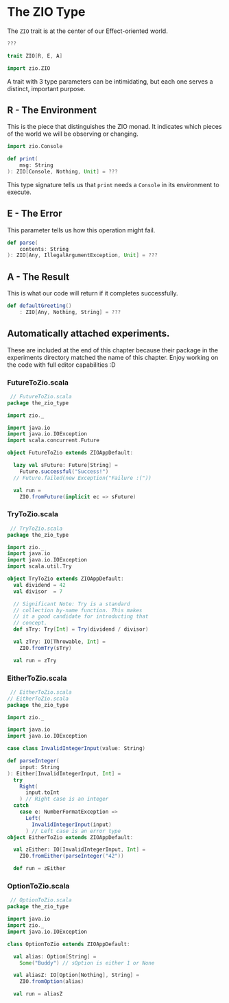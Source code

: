 # The ZIO Type

The `ZIO` trait is at the center of our Effect-oriented world.

```scala
???
```

```scala
trait ZIO[R, E, A]
```

```scala
import zio.ZIO
```

A trait with 3 type parameters can be intimidating, but each one serves a distinct, important purpose.

## R - The Environment

This is the piece that distinguishes the ZIO monad.
It indicates which pieces of the world we will be observing or changing.

```scala
import zio.Console

def print(
    msg: String
): ZIO[Console, Nothing, Unit] = ???
```

This type signature tells us that `print` needs a `Console` in its environment to execute.

## E - The Error

This parameter tells us how this operation might fail.

```scala
def parse(
    contents: String
): ZIO[Any, IllegalArgumentException, Unit] = ???
```

## A - The Result

This is what our code will return if it completes successfully.

```scala
def defaultGreeting()
    : ZIO[Any, Nothing, String] = ???
```


## Automatically attached experiments.
 These are included at the end of this 
 chapter because their package in the
 experiments directory matched the name
 of this chapter. Enjoy working on the
 code with full editor capabilities :D
 
 

### FutureToZio.scala
```scala
 // FutureToZio.scala
package the_zio_type

import zio._

import java.io
import java.io.IOException
import scala.concurrent.Future

object FutureToZio extends ZIOAppDefault:

  lazy val sFuture: Future[String] =
    Future.successful("Success!")
  // Future.failed(new Exception("Failure :("))

  val run =
    ZIO.fromFuture(implicit ec => sFuture)

```


### TryToZio.scala
```scala
 // TryToZio.scala
package the_zio_type

import zio._
import java.io
import java.io.IOException
import scala.util.Try

object TryToZio extends ZIOAppDefault:
  val dividend = 42
  val divisor  = 7

  // Significant Note: Try is a standard
  // collection by-name function. This makes
  // it a good candidate for introducting that
  // concept.
  def sTry: Try[Int] = Try(dividend / divisor)

  val zTry: IO[Throwable, Int] =
    ZIO.fromTry(sTry)

  val run = zTry

```


### EitherToZio.scala
```scala
 // EitherToZio.scala
// EitherToZio.scala
package the_zio_type

import zio._

import java.io
import java.io.IOException

case class InvalidIntegerInput(value: String)

def parseInteger(
    input: String
): Either[InvalidIntegerInput, Int] =
  try
    Right(
      input.toInt
    ) // Right case is an integer
  catch
    case e: NumberFormatException =>
      Left(
        InvalidIntegerInput(input)
      ) // Left case is an error type
object EitherToZio extends ZIOAppDefault:

  val zEither: IO[InvalidIntegerInput, Int] =
    ZIO.fromEither(parseInteger("42"))

  def run = zEither

```


### OptionToZio.scala
```scala
 // OptionToZio.scala
package the_zio_type

import java.io
import zio._
import java.io.IOException

class OptionToZio extends ZIOAppDefault:

  val alias: Option[String] =
    Some("Buddy") // sOption is either 1 or None

  val aliasZ: IO[Option[Nothing], String] =
    ZIO.fromOption(alias)

  val run = aliasZ

```

            